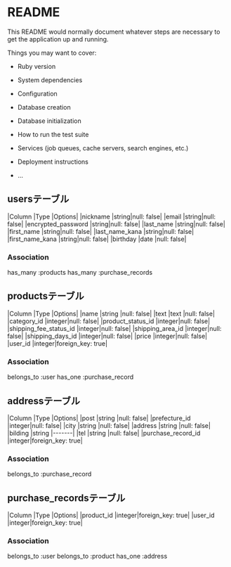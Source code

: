 # README

This README would normally document whatever steps are necessary to get the
application up and running.

Things you may want to cover:

* Ruby version

* System dependencies

* Configuration

* Database creation

* Database initialization

* How to run the test suite

* Services (job queues, cache servers, search engines, etc.)

* Deployment instructions

* ...


## usersテーブル
|Column                 |Type   |Options|
|nickname               |string|null: false|
|email                  |string|null: false|
|encrypted_password     |string|null: false|
|last_name              |string|null: false|
|first_name             |string|null: false|
|last_name_kana         |string|null: false|
|first_name_kana        |string|null: false|
|birthday               |date  |null: false|
### Association
has_many :products
has_many :purchase_records

## productsテーブル
|Column                 |Type   |Options|
|name                   |string |null: false|
|text                   |text   |null: false|
|category_id            |integer|null: false|
|product_status_id      |integer|null: false|
|shipping_fee_status_id |integer|null: false|
|shipping_area_id       |integer|null: false|
|shipping_days_id       |integer|null: false|
|price                  |integer|null: false|
|user_id               |integer|foreign_key: true|
### Association
belongs_to :user
has_one :purchase_record

## addressテーブル
|Column                 |Type   |Options|
|post                   |string |null: false|
|prefecture_id          |integer|null: false|
|city                   |string |null: false|
|address                |string |null: false|
|bilding                |string |-------|
|tel                    |string |null: false|
|purchase_record_id    |integer|foreign_key: true|
### Association
belongs_to :purchase_record

## purchase_recordsテーブル
|Column                 |Type   |Options|
|product_id             |integer|foreign_key: true|
|user_id                |integer|foreign_key: true|
### Association
belongs_to :user
belongs_to :product
has_one :address
